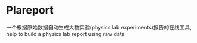# Plareport
一个根据原始数据自动生成大物实验(physics lab experiments)报告的在线工具, help to build a physics lab report using raw data
